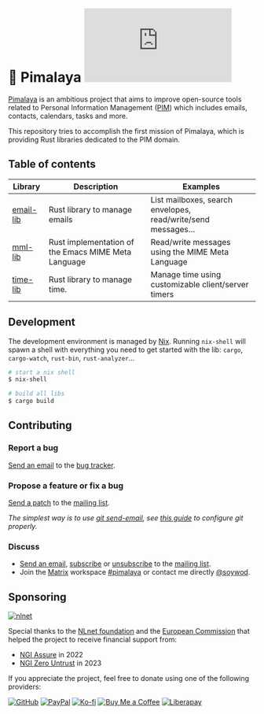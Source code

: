 # 💼 Pimalaya [![Matrix](https://img.shields.io/matrix/pimalaya:matrix.org?color=success&label=chat)](https://matrix.to/#/#pimalaya:matrix.org)

[Pimalaya](https://pimalaya.org/) is an ambitious project that aims to improve open-source tools related to Personal Information Management ([PIM](https://en.wikipedia.org/wiki/Personal_information_manager)) which includes emails, contacts, calendars, tasks and more.

This repository tries to accomplish the first mission of Pimalaya, which is providing Rust libraries dedicated to the PIM domain.

## Table of contents

| Library     | Description                                         | Examples                                                    |
|-------------|-----------------------------------------------------|-------------------------------------------------------------|
| [email-lib] | Rust library to manage emails                       | List mailboxes, search envelopes, read/write/send messages… |
| [mml-lib]   | Rust implementation of the Emacs MIME Meta Language | Read/write messages using the MIME Meta Language            |
| [time-lib]  | Rust library to manage time.                        | Manage time using customizable client/server timers         |

[email-lib]: https://git.sr.ht/~soywod/pimalaya/tree/master/item/email/README.md 
[mml-lib]: https://git.sr.ht/~soywod/pimalaya/tree/master/item/mml/README.md 
[time-lib]: https://git.sr.ht/~soywod/pimalaya/tree/master/item/time/README.md 

## Development

The development environment is managed by [Nix](https://nixos.org/download.html). Running `nix-shell` will spawn a shell with everything you need to get started with the lib: `cargo`, `cargo-watch`, `rust-bin`, `rust-analyzer`…

```sh
# start a nix shell
$ nix-shell

# build all libs
$ cargo build
```

## Contributing

### Report a bug

[Send an email](mailto:~soywod/pimalaya@todo.sr.ht) to the [bug tracker](https://todo.sr.ht/~soywod/pimalaya).

### Propose a feature or fix a bug

[Send a patch](mailto:~soywod/pimalaya@lists.sr.ht) to the [mailing list](https://lists.sr.ht/~soywod/pimalaya).

*The simplest way is to use [git send-email](https://git-scm.com/docs/git-send-email), see [this guide](https://git-send-email.io/) to configure git properly.*

### Discuss

- [Send an email](mailto:~soywod/pimalaya@lists.sr.ht), [subscribe](mailto:~soywod/pimalaya+subscribe@lists.sr.ht) or [unsubscribe](mailto:~soywod/pimalaya+unsubscribe@lists.sr.ht) to the [mailing list](https://lists.sr.ht/~soywod/pimalaya).
- Join the [Matrix](https://matrix.org/) workspace [#pimalaya](https://matrix.to/#/#pimalaya:matrix.org) or contact me directly [@soywod](https://matrix.to/#/@soywod:matrix.org).

## Sponsoring

[![nlnet](https://nlnet.nl/logo/banner-160x60.png)](https://nlnet.nl/project/Himalaya/index.html)

Special thanks to the [NLnet foundation](https://nlnet.nl/project/Himalaya/index.html) and the [European Commission](https://www.ngi.eu/) that helped the project to receive financial support from:

- [NGI Assure](https://nlnet.nl/assure/) in 2022
- [NGI Zero Untrust](https://nlnet.nl/entrust/) in 2023

If you appreciate the project, feel free to donate using one of the following providers:

[![GitHub](https://img.shields.io/badge/-GitHub%20Sponsors-fafbfc?logo=GitHub%20Sponsors)](https://github.com/sponsors/soywod)
[![PayPal](https://img.shields.io/badge/-PayPal-0079c1?logo=PayPal&logoColor=ffffff)](https://www.paypal.com/paypalme/soywod)
[![Ko-fi](https://img.shields.io/badge/-Ko--fi-ff5e5a?logo=Ko-fi&logoColor=ffffff)](https://ko-fi.com/soywod)
[![Buy Me a Coffee](https://img.shields.io/badge/-Buy%20Me%20a%20Coffee-ffdd00?logo=Buy%20Me%20A%20Coffee&logoColor=000000)](https://www.buymeacoffee.com/soywod)
[![Liberapay](https://img.shields.io/badge/-Liberapay-f6c915?logo=Liberapay&logoColor=222222)](https://liberapay.com/soywod)

